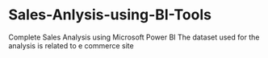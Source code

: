 # Sales-Anlysis-using-BI-Tools
Complete Sales Analysis using Microsoft Power BI
The dataset used for the analysis is related to e commerce site 
